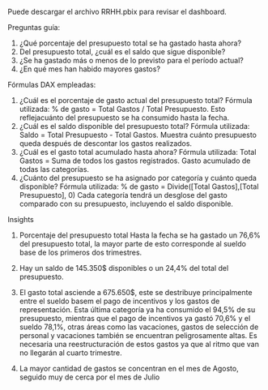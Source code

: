 Puede descargar el archivo RRHH.pbix para revisar el dashboard.

Preguntas guía:
1. ¿Qué porcentaje del presupuesto total se ha gastado hasta ahora?
2. Del presupuesto total, ¿cuál es el saldo que sigue disponible?
3. ¿Se ha gastado más o menos de lo previsto para el período actual?
4. ¿En qué mes han habido mayores gastos?


Fórmulas DAX empleadas:
1. ¿Cuál es el porcentaje de gasto actual del presupuesto total?
Fórmula utilizada: % de gasto = Total Gastos / Total Presupuesto.
Esto reflejacuánto del presupuesto se ha consumido hasta la fecha.
2. ¿Cuál es el saldo disponible del presupuesto total?
Fórmula utilizada: Saldo = Total Presupuesto - Total Gastos.
Muestra cuánto presupuesto queda después de descontar los gastos realizados.
3. ¿Cuál es el gasto total acumulado hasta ahora?
Fórmula utilizada: Total Gastos = Suma de todos los gastos registrados.
Gasto acumulado de todas las categorías.
4. ¿Cuánto del presupuesto se ha asignado por categoría y cuánto queda disponible?
Fórmula utilizada: % de gasto = Divide([Total Gastos],[Total Presupuesto], 0)
Cada categoría tendrá un desglose del gasto comparado con su presupuesto, incluyendo el saldo disponible.

Insights
1. Porcentaje del presupuesto total
Hasta la fecha se ha gastado un 76,6% del presupuesto total, la mayor parte de esto corresponde al sueldo base de los primeros dos trimestres.

2. Hay un saldo de 145.350$ disponibles o un 24,4% del total del presupuesto.

3. El gasto total asciende a 675.650$, este se destribuye principalmente entre el sueldo basem el pago de incentivos y los gastos de representación.
Esta última categoría ya ha consumido el 94,5% de su presupuesto, mientras que el pago de incentivos ya gastó 70,6% y el sueldo 78,1%, otras áreas como las vacaciones, gastos de selección de personal y vacaciones también se encuentran peligrosamente altas.
Es necesaria una reestructuración de estos gastos ya que al ritmo que van no llegarán al cuarto trimestre.

4. La mayor cantidad de gastos se concentran en el mes de Agosto, seguido muy de cerca por el mes de Julio

